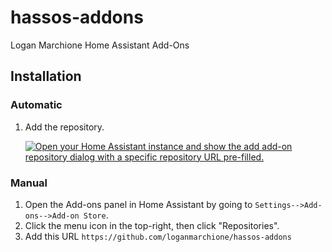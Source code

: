# hassos-addons

Logan Marchione Home Assistant Add-Ons

## Installation

### Automatic

1. Add the repository.

   [![Open your Home Assistant instance and show the add add-on repository dialog with a specific repository URL pre-filled.](https://my.home-assistant.io/badges/supervisor_add_addon_repository.svg)](https://my.home-assistant.io/redirect/supervisor_add_addon_repository/?repository_url=https%3A%2F%2Fgithub.com%2Floganmarchione%2Fhassos-addons)

### Manual

1. Open the Add-ons panel in Home Assistant by going to `Settings-->Add-ons-->Add-on Store`.
1. Click the menu icon in the top-right, then click "Repositories".
1. Add this URL `https://github.com/loganmarchione/hassos-addons`
